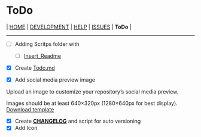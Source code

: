 # ToDo

| [HOME](../README.md) | [DEVELOPMENT](./Development.md) | [HELP](./help.md)  | [ISSUES](./issues.md) | **ToDo** |

---

- [ ] Adding Scritps folder with
  - [ ] [Insert_Readme](./scripts/insert_readme.sh)
- [x] Create [Todo.md](ToDo.md)

- [X] Add social media preview image

 Upload an image to customize your repository’s social media preview.

 Images should be at least 640×320px (1280×640px for best display).
​ [Download template](../public/img/repository-open-graph-template.png)

- [X] Create **[CHANGELOG](../CHANGELOG.md)** and script for auto versioning
- [x] Add Icon
